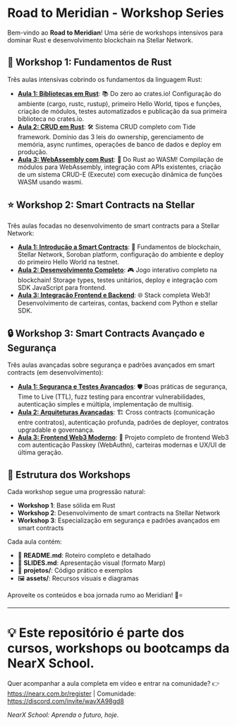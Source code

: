 # Road to Meridian - Workshop Series

Bem-vindo ao **Road to Meridian**! Uma série de workshops intensivos para dominar Rust e desenvolvimento blockchain na Stellar Network.

## 🦀 Workshop 1: Fundamentos de Rust

Três aulas intensivas cobrindo os fundamentos da linguagem Rust:

- **[Aula 1: Bibliotecas em Rust](./workshop-1/aula1/)**: 📚 Do zero ao crates.io! Configuração do ambiente (cargo, rustc, rustup), primeiro Hello World, tipos e funções, criação de módulos, testes automatizados e publicação da sua primeira biblioteca no crates.io.
- **[Aula 2: CRUD em Rust](./workshop-1/aula2/)**: 🛠️ Sistema CRUD completo com Tide framework. Domínio das 3 leis do ownership, gerenciamento de memória, async runtimes, operações de banco de dados e deploy em produção.
- **[Aula 3: WebAssembly com Rust](./workshop-1/aula3/)**: 🚀 Do Rust ao WASM! Compilação de módulos para WebAssembly, integração com APIs existentes, criação de um sistema CRUD-E (Execute) com execução dinâmica de funções WASM usando wasmi.

## ⭐ Workshop 2: Smart Contracts na Stellar

Três aulas focadas no desenvolvimento de smart contracts para a Stellar Network:

- **[Aula 1: Introdução a Smart Contracts](./workshop-2/aula1/)**: 🌟 Fundamentos de blockchain, Stellar Network, Soroban platform, configuração do ambiente e deploy do primeiro Hello World na testnet.
- **[Aula 2: Desenvolvimento Completo](./workshop-2/aula2/)**: 🎮 Jogo interativo completo na blockchain! Storage types, testes unitários, deploy e integração com SDK JavaScript para frontend.
- **[Aula 3: Integração Frontend e Backend](./workshop-2/aula3/)**: 🌐 Stack completa Web3! Desenvolvimento de carteiras, contas, backend com Python e stellar SDK.

## 🔒 Workshop 3: Smart Contracts Avançado e Segurança

Três aulas avançadas sobre segurança e padrões avançados em smart contracts (em desenvolvimento):

- **[Aula 1: Segurança e Testes Avançados](./workshop-3/aula1/)**: 🛡️ Boas práticas de segurança, Time to Live (TTL), fuzz testing para encontrar vulnerabilidades, autenticação simples e múltipla, implementação de multisig.
- **[Aula 2: Arquiteturas Avançadas](./workshop-3/aula2/)**: 🏗️ Cross contracts (comunicação entre contratos), autenticação profunda, padrões de deployer, contratos upgradable e governança.
- **[Aula 3: Frontend Web3 Moderno](./workshop-3/aula3/)**: 🔐 Projeto completo de frontend Web3 com autenticação Passkey (WebAuthn), carteiras modernas e UX/UI de última geração.

## 🚀 Estrutura dos Workshops

Cada workshop segue uma progressão natural:

- **Workshop 1**: Base sólida em Rust
- **Workshop 2**: Desenvolvimento de smart contracts na Stellar Network
- **Workshop 3**: Especialização em segurança e padrões avançados em smart contracts

Cada aula contém:

- 📖 **README.md**: Roteiro completo e detalhado
- 🎯 **SLIDES.md**: Apresentação visual (formato Marp)
- 📁 **projetos/**: Código prático e exemplos
- 🖼️ **assets/**: Recursos visuais e diagramas

Aproveite os conteúdos e boa jornada rumo ao Meridian! 🦀⭐

---

# 💡 Este repositório é parte dos cursos, workshops ou bootcamps da NearX School.

Quer acompanhar a aula completa em vídeo e entrar na comunidade? 
👉 https://nearx.com.br/register | Comunidade: https://discord.com/invite/wavXA98gd8

_NearX School: Aprenda o futuro, hoje._
